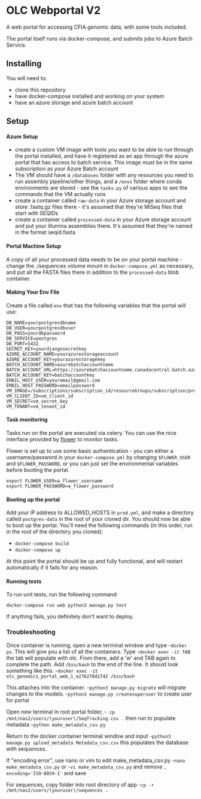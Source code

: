 OLC Webportal V2
================

A web portal for accessing CFIA genomic data, with some tools included.

The portal itself runs via docker-compose, and submits jobs to Azure Batch Service.

## Installing

You will need to: 

- clone this repository
- have docker-compose installed and working on your system
- have an azure storage and azure batch account

## Setup

#### Azure Setup
- create a custom VM image with tools you want to be able to run through the portal installed, and have it registered
as an app through the azure portal that has access to batch service. This image must be in the same subscription as
your Azure Batch account
- The VM should have a `/databases` folder with any resources you need to run assembly pipeline/other things,
and a `/envs` folder where conda environments are stored - see the `tasks.py` of various apps to see the commands that
the VM actually runs
- create a container called `raw-data` in your Azure storage account and store .fastq.gz files there - it's assumed that
they're MiSeq files that start with SEQIDs
- create a container called `processed-data` in your Azure storage account and put your illumina assemblies there. It's 
assumed that they're named in the format seqid.fasta

#### Portal Machine Setup
A copy of all your processed data needs to be on your portal machine - change the ./sequences volume mount
in `docker-compose.yml` as necessary, and put all the FASTA files there in addition to the `processed-data` blob container.

#### Making Your Env File

Create a file called `env` that has the following variables that the portal will use:

```
DB_NAME=yourpostgresdbname
DB_USER=yourpostgresdbuser
DB_PASS=yourdbpassword
DB_SERVICE=postgres
DB_PORT=5432
SECRET_KEY=yourdjangosecretkey
AZURE_ACCOUNT_NAME=yourazurestorageaccount
AZURE_ACCOUNT_KEY=yourazurestoragekey
BATCH_ACCOUNT_NAME=azurebatchaccountname
BATCH_ACCOUNT_URL=https://azurebatchaccountname.canadacentral.batch.azure.com
BATCH_ACCOUNT_KEY=batchaccountkey
EMAIL_HOST_USER=youremail@gmail.com
EMAIL_HOST_PASSWORD=emailpassword
VM_IMAGE=/subscriptions/subscription_id/resourceGroups/subscription/providers/Microsoft.Compute/images/image_name
VM_CLIENT_ID=vm_client_id
VM_SECRET=vm_secret_key
VM_TENANT=vm_tenant_id
```

#### Task monitoring

Tasks run on the portal are executed via celery. You can use the nice interface provided
by [flower](https://flower.readthedocs.io/en/latest/index.html) to monitor tasks.

Flower is set up to use some basic authentication - you can either a username/password in your `docker-compose.yml` by 
changing `$FLOWER_USER` and `$FLOWER_PASSWORD`, or you can just set the environmental variables 
before booting the portal.

```
export FLOWER_USER=a_flower_username
export FLOWER_PASSWORD=a_flower_password
```


#### Booting up the portal

Add your IP address to ALLOWED_HOSTS in `prod.yml`, and make a directory called
`postgres-data` in the root of your cloned dir. You should now be able to boot up the portal. You'll need the following commands (in this order, run in the root
of the directory you cloned):

- `docker-compose build`
- `docker-compose up`

At this point the portal should be up and fully functional, and will restart automatically if it fails for any reason.


#### Running tests

To run unit tests, run the following command:

`docker-compose run web python3 manage.py test`

If anything fails, you definitely don't want to deploy.

### Troubleshooting
Once container is running, open a new terminal window and type
-`docker ps`. This will give you a list of all the containers.
Type
-`docker exec -it TAB` the tab will populate with olc. From there, add a 'w' and TAB again to complete the path. Add `/bin/bash` to the end of the line. It should look something like this.
-`docker exec -it olc_genomics_portal_web_1_e276278d1742 /bin/bash`

This attaches into the container. 
-`python3 manage.py migrate` will migrate changes to the models.
-`python3 manage.py createsuperuser` to create user for portal

Open new terminal in root portal folder,
-` cp /mnt/nas2/users/(youruser)/SeqTracking.csv .` then run to populate metadata
-`python make_metadata_csv.py`

Return to the docker container terminal window and input
-`python3 manage.py upload_metadata Metadata_csv.csv` this populates the database with sequences.

If "encoding error", use nano or vim to edit make_metadata_csv.py 
-`nano make_metadata_csv.py` or
-`vi make_metadata_csv.py`
and remove `, encoding='ISO-8859-1'` and save

For sequences, copy folder into root directory of app
-`cp -r /mnt/nas2/users/(youruser)/sequences .`
